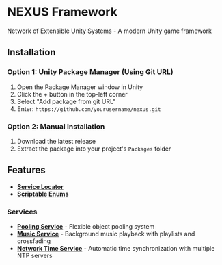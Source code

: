 # NEXUS Framework

Network of Extensible Unity Systems - A modern Unity game framework

## Installation

### Option 1: Unity Package Manager (Using Git URL)
1. Open the Package Manager window in Unity
2. Click the + button in the top-left corner
3. Select "Add package from git URL"
4. Enter: `https://github.com/yourusername/nexus.git`

### Option 2: Manual Installation
1. Download the latest release
2. Extract the package into your project's `Packages` folder

## Features
- **[Service Locator](Documentation%7E%2FServiceLocator.md)**
- **[Scriptable Enums](Documentation%7E%2FScriptableEnums.md)**

### Services
- **[Pooling Service](Documentation%7E%2FPoolingService.md)** - Flexible object pooling system
- **[Music Service](Documentation%7E/MusicService.md)** - Background music playback with playlists and crossfading
- **[Network Time Service](Documentation%7E%2FNetworkTimeService.md)** - Automatic time synchronization with multiple NTP servers